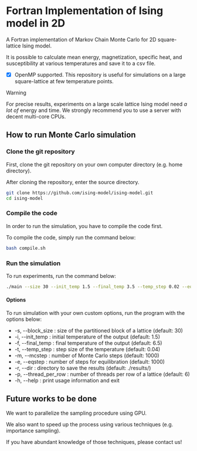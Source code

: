 # Fortran Implementation of Ising model in 2D

A Fortran implementation of Markov Chain Monte Carlo for 2D square-lattice Ising model.

It is possible to calculate mean energy, magnetization, specific heat, and susceptibility at various temperatures and save it to a csv file.

- [x] OpenMP supported. This repository is useful for simulations on a large square-lattice at few temperature points.

> [!Warning]
> For precise results, experiments on a large scale lattice Ising model need *a lot of* energy and time. We strongly recommend you to use a server with decent multi-core CPUs.

<!-- ## Result -->
<!-- 
![Result of 3D lattice](./result/plot_L30_D3_EQ16000_MC16000.png) -->

## How to run Monte Carlo simulation

### Clone the git repository

First, clone the git repository on your own computer directory (e.g. home directory).

After cloning the repository, enter the source directory.

```bash
git clone https://github.com/ising-model/ising-model.git
cd ising-model
```

### Compile the code

In order to run the simulation, you have to compile the code first.

To compile the code, simply run the command below:

```bash
bash compile.sh
```

### Run the simulation

To run experiments, run the command below:

```bash
./main --size 30 --init_temp 1.5 --final_temp 3.5 --temp_step 0.02 --eqstep 1000 --mcstep 1000
```

#### Options

To run simulation with your own custom options, run the program with the options below:

- -s, --block_size :  size of the partitioned block of a  lattice (default: 30)
- -i, --init_temp :   initial temperature of the output (default: 1.5)
- -f, --final_temp :  final temperature of the output   (default: 6.5)
- -t, --temp_step :   step size of the temperature      (default: 0.04)
- -m, --mcstep :      number of Monte Carlo steps       (default: 1000)
- -e, --eqstep :      number of steps for equilibration (default: 1000)
- -r, --dir :         directory to save the results     (default: ./results/)
- -p, --thread_per_row : number of threads per row of a lattice (default: 6)
- -h, --help :        print usage information and exit

## Future works to be done
We want to parallelize the sampling procedure using GPU.

We also want to speed up the process using various techniques (e.g. importance sampling). 

If you have abundant knowledge of those techniques, please contact us!
